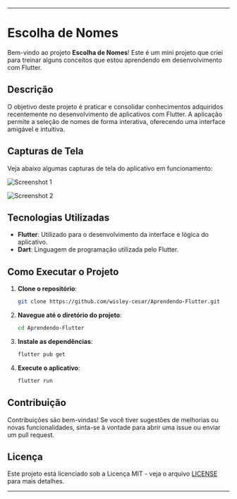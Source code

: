 
---

# Escolha de Nomes

Bem-vindo ao projeto **Escolha de Nomes**! Este é um mini projeto que criei para treinar alguns conceitos que estou aprendendo em desenvolvimento com Flutter.

## Descrição

O objetivo deste projeto é praticar e consolidar conhecimentos adquiridos recentemente no desenvolvimento de aplicativos com Flutter. A aplicação permite a seleção de nomes de forma interativa, oferecendo uma interface amigável e intuitiva.

## Capturas de Tela

Veja abaixo algumas capturas de tela do aplicativo em funcionamento:

![Screenshot 1](https://github.com/wisley-cesar/Aprendendo-Flutter/assets/116464094/89c86ab0-d6f8-4f43-a84f-1577e614d1fb)

![Screenshot 2](https://github.com/wisley-cesar/Aprendendo-Flutter/assets/116464094/629f5356-01b8-4f6f-8de2-6f9a491f08c8)

## Tecnologias Utilizadas

- **Flutter**: Utilizado para o desenvolvimento da interface e lógica do aplicativo.
- **Dart**: Linguagem de programação utilizada pelo Flutter.

## Como Executar o Projeto

1. **Clone o repositório**:
   ```sh
   git clone https://github.com/wisley-cesar/Aprendendo-Flutter.git
   ```
2. **Navegue até o diretório do projeto**:
   ```sh
   cd Aprendendo-Flutter
   ```
3. **Instale as dependências**:
   ```sh
   flutter pub get
   ```
4. **Execute o aplicativo**:
   ```sh
   flutter run
   ```

## Contribuição

Contribuições são bem-vindas! Se você tiver sugestões de melhorias ou novas funcionalidades, sinta-se à vontade para abrir uma issue ou enviar um pull request.

## Licença

Este projeto está licenciado sob a Licença MIT - veja o arquivo [LICENSE](LICENSE) para mais detalhes.

---


